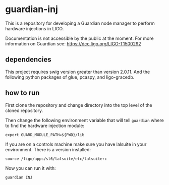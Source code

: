 # guardian-inj

This is a repository for developing a Guardian node manager to perform hardware injections in LIGO.

Documentation is not accessible by the public at the moment. For more information on Guardian see: https://dcc.ligo.org/LIGO-T1500292

## dependencies

This project requires swig version greater than version 2.0.11. And the following python packages of glue, pcaspy, and ligo-gracedb.

## how to run

First clone the repository and change directory into the top level of the cloned repository.

Then change the following environment variable that will tell ``guardian`` where to find the hardware injection module:
```
export GUARD_MODULE_PATH=${PWD}/lib
```

If you are on a controls machine make sure you have lalsuite in your environment. There is a version installed:
```
source /ligo/apps/sl6/lalsuite/etc/lalsuiterc
```

Now you can run it with:
```
guardian INJ
```

